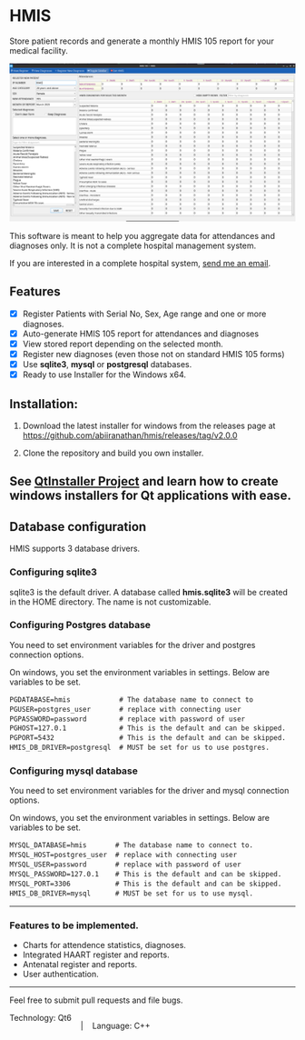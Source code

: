 # HMIS

Store patient records and generate a monthly HMIS 105 report for your medical facility.

![HMIS Screenshot](./hmis.png)

This software is meant to help you aggregate data for attendances and diagnoses only. 
It is not a complete hospital management system.

If you are interested in a complete hospital system, [send me an email](mailto:nabiira2by2@gmail.com).

## Features
- [x] Register Patients with Serial No, Sex, Age range and one or more diagnoses.
- [x] Auto-generate HMIS 105 report for attendances and diagnoses
- [x] View stored report depending on the selected month.
- [x] Register new diagnoses (even those not on standard HMIS 105 forms)
- [x] Use **sqlite3**, **mysql** or **postgresql** databases.
- [x] Ready to use Installer for the Windows x64.

## Installation:
1. Download the latest installer for windows from the releases page at https://github.com/abiiranathan/hmis/releases/tag/v2.0.0
   
2. Clone the repository and build you own installer.
   
See [QtInstaller Project](https://github.com/abiiranathan/qtinstaller) and learn how to create windows installers for Qt applications with ease.
---

## Database configuration
HMIS supports 3 database drivers.

### Configuring sqlite3

sqlite3 is the default driver. A database called **hmis.sqlite3** will be created in the HOME directory. The name is not customizable.

### Configuring Postgres database
You need to set environment variables for the driver and postgres connection options.

On windows, you set the environment variables in settings.
Below are variables to be set.
```txt
PGDATABASE=hmis            # The database name to connect to
PGUSER=postgres_user       # replace with connecting user      
PGPASSWORD=password        # replace with password of user
PGHOST=127.0.1             # This is the default and can be skipped.
PGPORT=5432                # This is the default and can be skipped.
HMIS_DB_DRIVER=postgresql  # MUST be set for us to use postgres.
```

### Configuring mysql database
You need to set environment variables for the driver and mysql connection options.

On windows, you set the environment variables in settings.
Below are variables to be set.
```txt
MYSQL_DATABASE=hmis       # The database name to connect to.
MYSQL_HOST=postgres_user  # replace with connecting user      
MYSQL_USER=password       # replace with password of user
MYSQL_PASSWORD=127.0.1    # This is the default and can be skipped.
MYSQL_PORT=3306           # This is the default and can be skipped.
HMIS_DB_DRIVER=mysql      # MUST be set for us to use mysql.
```

---
### Features to be implemented.
* Charts for attendence statistics, diagnoses.
* Integrated HAART register and reports.
* Antenatal register and reports.
* User authentication.

---

Feel free to submit pull requests and file bugs.

<center style="display: flex; gap: 1rem;">
Technology: Qt6

|

Language: C++

</center>
